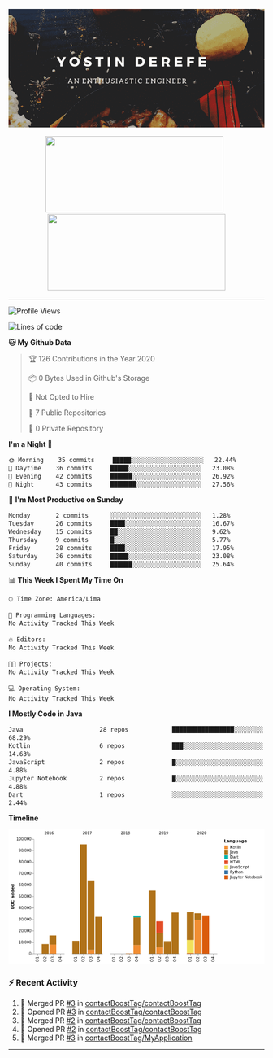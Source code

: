 <!-- https://www.canva.com/folder/all-designs -->
<p align='center'><img src="https://raw.githubusercontent.com/contactBoostTag/contactBoostTag/master/An%20enthusiastic%20engineer.png" alt="banner" /></p>
<p align='center'>
  <a href="#"><img src="https://github-readme-stats.vercel.app/api?username=contactBoostTag&show_icons=true&count_private=true&theme=dark" width="350" height="150"></a>&nbsp;&nbsp;
  <a href="#"><img src="https://github-readme-stats.vercel.app/api/top-langs/?username=contactBoostTag&layout=compact&theme=dark" width="350" height="150"></a>
  
</p>

---
<!--START_SECTION:waka-->
![Profile Views](http://img.shields.io/badge/Profile%20Views-0-blue)

![Lines of code](https://img.shields.io/badge/From%20Hello%20World%20I%27ve%20Written-88592%20lines%20of%20code-blue)

**🐱 My Github Data** 

> 🏆 126 Contributions in the Year 2020
 > 
> 📦 0 Bytes Used in Github's Storage 
 > 
> 🚫 Not Opted to Hire
 > 
> 📜 7 Public Repositories
 > 
> 🔑 0 Private Repository 
 > 
**I'm a Night 🦉** 

```text
🌞 Morning    35 commits     █████░░░░░░░░░░░░░░░░░░░░   22.44% 
🌆 Daytime    36 commits     █████░░░░░░░░░░░░░░░░░░░░   23.08% 
🌃 Evening    42 commits     ██████░░░░░░░░░░░░░░░░░░░   26.92% 
🌙 Night      43 commits     ███████░░░░░░░░░░░░░░░░░░   27.56%

```
📅 **I'm Most Productive on Sunday** 

```text
Monday       2 commits      ░░░░░░░░░░░░░░░░░░░░░░░░░   1.28% 
Tuesday      26 commits     ████░░░░░░░░░░░░░░░░░░░░░   16.67% 
Wednesday    15 commits     ██░░░░░░░░░░░░░░░░░░░░░░░   9.62% 
Thursday     9 commits      █░░░░░░░░░░░░░░░░░░░░░░░░   5.77% 
Friday       28 commits     ████░░░░░░░░░░░░░░░░░░░░░   17.95% 
Saturday     36 commits     █████░░░░░░░░░░░░░░░░░░░░   23.08% 
Sunday       40 commits     ██████░░░░░░░░░░░░░░░░░░░   25.64%

```


📊 **This Week I Spent My Time On** 

```text
⌚︎ Time Zone: America/Lima

💬 Programming Languages: 
No Activity Tracked This Week

🔥 Editors: 
No Activity Tracked This Week

🐱‍💻 Projects: 
No Activity Tracked This Week

💻 Operating System: 
No Activity Tracked This Week

```

**I Mostly Code in Java** 

```text
Java                     28 repos            █████████████████░░░░░░░░   68.29% 
Kotlin                   6 repos             ███░░░░░░░░░░░░░░░░░░░░░░   14.63% 
JavaScript               2 repos             █░░░░░░░░░░░░░░░░░░░░░░░░   4.88% 
Jupyter Notebook         2 repos             █░░░░░░░░░░░░░░░░░░░░░░░░   4.88% 
Dart                     1 repos             ░░░░░░░░░░░░░░░░░░░░░░░░░   2.44%

```


**Timeline**

![Chart not found](https://github.com/contactBoostTag/contactBoostTag/blob/master/charts/bar_graph.png) 


<!--END_SECTION:waka-->

### :zap: Recent Activity

<!--START_SECTION:activity-->
1. 🎉 Merged PR [#3](https://github.com/contactBoostTag/contactBoostTag/pull/3) in [contactBoostTag/contactBoostTag](https://github.com/contactBoostTag/contactBoostTag)
2. 💪 Opened PR [#3](https://github.com/contactBoostTag/contactBoostTag/pull/3) in [contactBoostTag/contactBoostTag](https://github.com/contactBoostTag/contactBoostTag)
3. 🎉 Merged PR [#2](https://github.com/contactBoostTag/contactBoostTag/pull/2) in [contactBoostTag/contactBoostTag](https://github.com/contactBoostTag/contactBoostTag)
4. 💪 Opened PR [#2](https://github.com/contactBoostTag/contactBoostTag/pull/2) in [contactBoostTag/contactBoostTag](https://github.com/contactBoostTag/contactBoostTag)
5. 🎉 Merged PR [#3](https://github.com/contactBoostTag/MyApplication/pull/3) in [contactBoostTag/MyApplication](https://github.com/contactBoostTag/MyApplication)
<!--END_SECTION:activity-->
---
